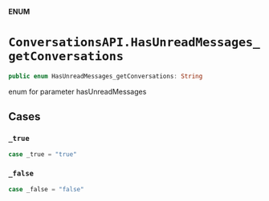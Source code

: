 **ENUM**

# `ConversationsAPI.HasUnreadMessages_getConversations`

```swift
public enum HasUnreadMessages_getConversations: String
```

enum for parameter hasUnreadMessages

## Cases
### `_true`

```swift
case _true = "true"
```

### `_false`

```swift
case _false = "false"
```
